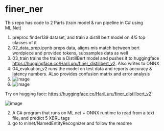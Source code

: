 # finer_ner

This repo has code to 2 Parts (train model & run pipeline in C# using ML.Net)
1. preproc finder139 dataset, and train a distill bert model on 4/5 top classes of it
  1. 02_data_prep.ipynb preps data, aligns mis match between bert wordpiece and provided tokens, subsamples data as well
  2. 03_train trains the trains a DistillBert model and pushes it to huggingface https://huggingface.co/HariLuru/finer_distillbert_v2. Also writes to ONNX
  3. 04_evaluation_v2 runs the model on test data and reports accuracy & latency numbers. ALso provides confusion matrix and error analysis
  4. ![image](https://github.com/selfishhari/finer_ner/assets/51013293/e441eb99-b05c-426d-b739-422542f8976f)
  5. ![image](https://github.com/selfishhari/finer_ner/assets/51013293/ae4b85e1-af83-4474-b6ec-19f0e8eb2d4d)

Try on hugging face:
https://huggingface.co/HariLuru/finer_distillbert_v2

![image](https://github.com/selfishhari/finer_ner/assets/51013293/b98c7bde-bfba-4ec1-9d57-55dc0a7dcdc1)



2. A C# program that runs on ML.net + ONNX runtime to read from a text file, and predict 5 XBRL tags
  1. go to mlnet/NamedEntityRecognizer and follow the readme

